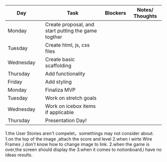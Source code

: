| Day    |     | Task                                                                                                                                                     | Blockers | Notes/ Thoughts |
| ------ | --- | -------------------------------------------------------------------------------------------------------------------------------------------------------- | -------- | --------------- |
| Monday |     | Create proposal, and start putting the game togther  |
| Tuesday | | Create html, js, css files | | |
| Wednesday | | Create basic scaffolding | | |
| Thursday | | Add functionality | | |
| Friday | | Add styling | | |
| Monday | | Finaliza MVP | | |
| Tuesday | | Work on stretch goals | | |
| Wednesday | |Work on icebox items if applicable | | |
| Thursday | |Presentation Day! | | |


1.the User Stories aren't compelet，somethings may not consider about. 1.on the top of the image ,attach the score and level 2.when i wirte Wire Frames ,i don't know how to change image to link.  2.when the game is over,the screen should display the 3.when it comes to notionboard,i have no ideas                           results.
